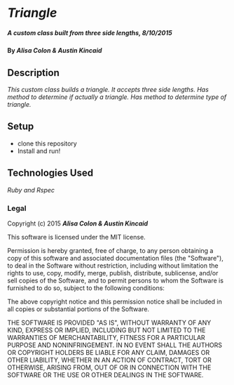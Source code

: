 # _Triangle_

##### _A custom class built from three side lengths, 8/10/2015_

#### By _**Alisa Colon & Austin Kincaid**_

## Description

_This custom class builds a triangle. It accepts three side lengths. Has method to determine if actually a triangle. Has method to determine type of triangle._

## Setup

* clone this repository
* Install and run!

## Technologies Used

_Ruby and Rspec_

### Legal

Copyright (c) 2015 **_Alisa Colon & Austin Kincaid_**

This software is licensed under the MIT license.

Permission is hereby granted, free of charge, to any person obtaining a copy
of this software and associated documentation files (the "Software"), to deal
in the Software without restriction, including without limitation the rights
to use, copy, modify, merge, publish, distribute, sublicense, and/or sell
copies of the Software, and to permit persons to whom the Software is
furnished to do so, subject to the following conditions:

The above copyright notice and this permission notice shall be included in
all copies or substantial portions of the Software.

THE SOFTWARE IS PROVIDED "AS IS", WITHOUT WARRANTY OF ANY KIND, EXPRESS OR
IMPLIED, INCLUDING BUT NOT LIMITED TO THE WARRANTIES OF MERCHANTABILITY,
FITNESS FOR A PARTICULAR PURPOSE AND NONINFRINGEMENT. IN NO EVENT SHALL THE
AUTHORS OR COPYRIGHT HOLDERS BE LIABLE FOR ANY CLAIM, DAMAGES OR OTHER
LIABILITY, WHETHER IN AN ACTION OF CONTRACT, TORT OR OTHERWISE, ARISING FROM,
OUT OF OR IN CONNECTION WITH THE SOFTWARE OR THE USE OR OTHER DEALINGS IN
THE SOFTWARE.
